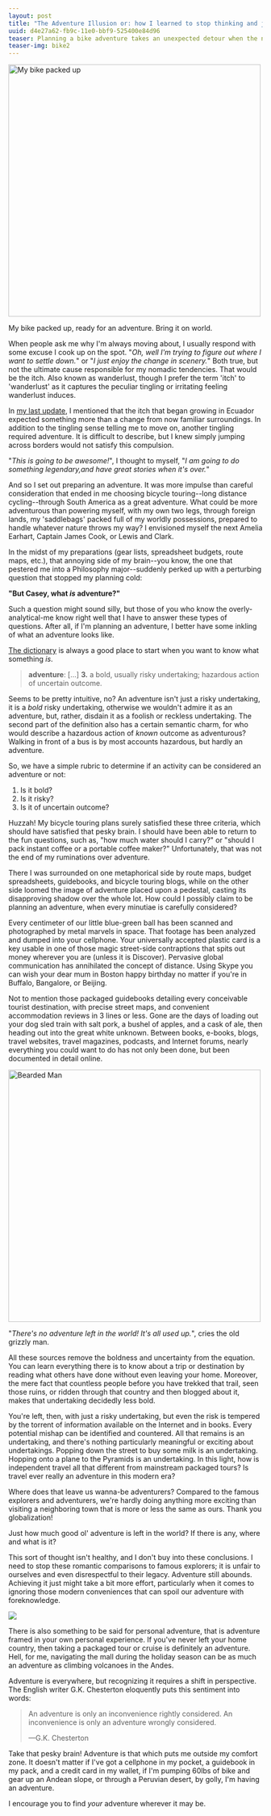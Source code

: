 ```yaml
---
layout: post
title: "The Adventure Illusion or: how I learned to stop thinking and just ride a bike"
uuid: d4e27a62-fb9c-11e0-bbf9-525400e84d96
teaser: Planning a bike adventure takes an unexpected detour when the nature of adventure is suddenly called into question. What is adventure? Is there any left to be had? Now with 100% more Calvin & Hobbes!
teaser-img: bike2
---
```


<div class="caption">
<a href="http://www.flickr.com/photos/ramblurr/sets/72157627808239141/with/6261287261/" title="First Bike Tour"><img src="http://elusivetruth.net/uploads/2011/10/bike-500.jpg" width="500" alt="My bike packed up" /></a>
<p>My bike packed up, ready for an adventure. Bring it on world.</p>
</div>

When people ask me why I'm always moving about, I usually respond with some excuse I cook up on the spot. "*Oh, well I'm trying to figure out where I want to settle down.*" or "*I just enjoy the change in scenery.*" Both true, but not the ultimate cause responsible for my nomadic tendencies. That would be the itch. Also known as wanderlust, though I prefer the term 'itch' to 'wanderlust' as it captures the peculiar tingling or irritating feeling wanderlust induces.

In <a href="/2011/10/16/...and-we%27re-back.html" title="...and we're back!">my last update</a>, I mentioned that the itch that began growing in Ecuador expected something more than a change from now familiar surroundings. In addition to the tingling sense telling me to move on, another tingling required adventure. It is difficult to describe, but I knew simply jumping across borders would not satisfy this compulsion.

"*This is going to be awesome!*", I thought to myself, "*I am going to do something legendary,and have great stories when it's over.*"

And so I set out preparing an adventure. It was more impulse than careful consideration that ended in me choosing bicycle touring--long distance cycling--through South America as a great adventure. What could be more adventurous than powering myself, with my own two legs, through foreign lands, my 'saddlebags' packed full of my worldly possessions, prepared to handle whatever nature throws my way? I envisioned myself the next Amelia Earhart, Captain James Cook, or Lewis and Clark.

In the midst of my preparations (gear lists, spreadsheet budgets, route maps, etc.), that annoying side of my brain--you know, the one that pestered me into a Philosophy major--suddenly perked up with a perturbing question that stopped my planning cold:

**"But Casey, what *is* adventure?"**

Such a question might sound silly, but those of you who know the overly-analytical-me know right well that I have to answer these types of questions. After all, if I'm planning an adventure, I better have some inkling of what an adventure looks like. 

<a href="http://dictionary.reference.com/browse/adventure" title="Adventure - Dictionary.com">The dictionary</a> is always a good place to start when you want to know what something *is*. 

<blockquote><strong>adventure</strong>: [...] <strong>3.</strong> a bold, usually risky undertaking; hazardous action of uncertain outcome.</blockquote>

Seems to be pretty intuitive, no? An adventure isn't just a risky undertaking, it is a *bold* risky undertaking, otherwise we wouldn't admire it as an adventure, but, rather, disdain it as a foolish or reckless undertaking. The second part of the definition also has a certain semantic charm, for who would describe a hazardous action of *known* outcome as adventurous? Walking in front of a bus is by most accounts hazardous, but hardly an adventure.

So, we have a simple rubric to determine if an activity can be considered an adventure or not: 

1. Is it bold?
2. Is it risky?
3. Is it of uncertain outcome?

Huzzah! My bicycle touring plans surely satisfied these three criteria, which should have satisfied that pesky brain. I should have been able to return to the fun questions, such as, "how much water should I carry?" or "should I pack instant coffee or a portable coffee maker?" Unfortunately, that was not the end of my ruminations over adventure. 

There I was surrounded on one metaphorical side by route maps, budget spreadsheets, guidebooks, and bicycle touring blogs, while on the other side loomed the image of adventure placed upon a pedestal, casting its disapproving shadow over the whole lot. How could I possibly claim to be planning an adventure, when every minutiae is carefully considered? 

Every centimeter of our little blue-green ball has been scanned and photographed by metal marvels in space. That footage has been analyzed and dumped into your cellphone. Your universally accepted plastic card is a key usable in one of those magic street-side contraptions that spits out money wherever you are (unless it is Discover). Pervasive global communication has annihilated the concept of distance. Using Skype you can wish your dear mum in Boston happy birthday no matter if you're in Buffalo, Bangalore, or Beijing.

Not to mention those packaged guidebooks detailing every conceivable tourist destination, with precise street maps, and convenient accommodation reviews in 3 lines or less. Gone are the days of loading out your dog sled train with salt pork, a bushel of apples, and a cask of ale, then heading out into the great white unknown. Between books, e-books, blogs, travel websites, travel magazines, podcasts, and Internet forums, nearly everything you could want to do has not only been done, but been documented in detail online.

<div class="caption">
<a href="http://www.flickr.com/photos/whatsteviesees/5197141917/" title="Bearded Man by Stevie Benintende, on Flickr"><img src="http://farm5.static.flickr.com/4084/5197141917_f2cc0c1b5f.jpg" width="500" alt="Bearded Man"></a>
<p>"<em>There's no adventure left in the world! It's all used up.</em>", cries the old grizzly man.</p>
</div>

All these sources remove the boldness and uncertainty from the equation. You can learn everything there is to know about a trip or destination by reading what others have done without even leaving your home. Moreover, the mere fact that countless people before you have trekked that trail, seen those ruins, or ridden through that country and then blogged about it, makes that undertaking decidedly less bold.

You're left, then, with just a risky undertaking, but even the risk is tempered by the torrent of information available on the Internet and in books. Every potential mishap can be identified and countered. All that remains is an undertaking, and there's nothing particularly meaningful or exciting about undertakings. Popping down the street to buy some milk is an undertaking. Hopping onto a plane to the Pyramids is an undertaking. In this light, how is independent travel all that different from mainstream packaged tours? Is travel ever really an adventure in this modern era?

Where does that leave us wanna-be adventurers? Compared to the famous explorers and adventurers, we're hardly doing anything more exciting than visiting a neighboring town that is more or less the same as ours. Thank you globalization!

Just how much good ol' adventure is left in the world? If there is any, where and what is it?

This sort of thought isn't healthy, and I don't buy into these conclusions. I need to stop these romantic comparisons to famous explorers; it is unfair to ourselves and even disrespectful to their legacy. Adventure still abounds. Achieving it just might take a bit more effort, particularly when it comes to ignoring those modern conveniences that can spoil our adventure with foreknowledge.

<a href="http://www.gocomics.com/calvinandhobbes/1989/01/26" title="Calvin and Hobbes by Bill Watterson"><img src="http://i.imgur.com/aAUqP.gif" /></a>

There is also something to be said for personal adventure, that is adventure framed in your own personal experience. If you've never left your home country, then taking a packaged tour or cruise is definitely an adventure. Hell, for me, navigating the mall during the holiday season can be as much an adventure as climbing volcanoes in the Andes.

Adventure is everywhere, but recognizing it requires a shift in perspective. The English writer G.K. Chesterton eloquently puts this sentiment into words: 

<blockquote><p>An adventure is only an inconvenience rightly considered. An inconvenience is only an adventure wrongly considered.</p><p>&#8212;G.K. Chesterton</p></blockquote>

Take that pesky brain! Adventure is that which puts me outside my comfort zone. It doesn't matter if I've got a cellphone in my pocket, a guidebook in my pack, and a credit card in my wallet, if I'm pumping 60lbs of bike and gear up an Andean slope, or through a Peruvian desert, by golly, I'm having an adventure.

I encourage you to find *your* adventure wherever it may be.

